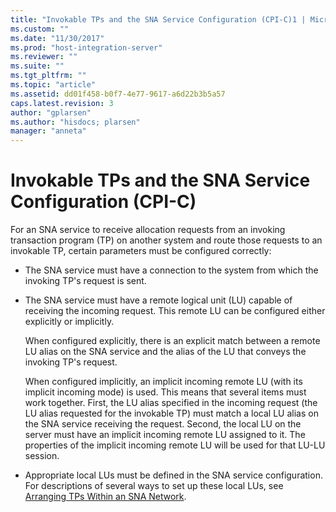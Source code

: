 ```yaml
---
title: "Invokable TPs and the SNA Service Configuration (CPI-C)1 | Microsoft Docs"
ms.custom: ""
ms.date: "11/30/2017"
ms.prod: "host-integration-server"
ms.reviewer: ""
ms.suite: ""
ms.tgt_pltfrm: ""
ms.topic: "article"
ms.assetid: dd01f458-b0f7-4e77-9617-a6d22b3b5a57
caps.latest.revision: 3
author: "gplarsen"
ms.author: "hisdocs; plarsen"
manager: "anneta"
---
```

# Invokable TPs and the SNA Service Configuration (CPI-C)
For an SNA service to receive allocation requests from an invoking transaction program (TP) on another system and route those requests to an invokable TP, certain parameters must be configured correctly:  
  
-   The SNA service must have a connection to the system from which the invoking TP's request is sent.  
  
-   The SNA service must have a remote logical unit (LU) capable of receiving the incoming request. This remote LU can be configured either explicitly or implicitly.  
  
     When configured explicitly, there is an explicit match between a remote LU alias on the SNA service and the alias of the LU that conveys the invoking TP's request.  
  
     When configured implicitly, an implicit incoming remote LU (with its implicit incoming mode) is used. This means that several items must work together. First, the LU alias specified in the incoming request (the LU alias requested for the invokable TP) must match a local LU alias on the SNA service receiving the request. Second, the local LU on the server must have an implicit incoming remote LU assigned to it. The properties of the implicit incoming remote LU will be used for that LU-LU session.  
  
-   Appropriate local LUs must be defined in the SNA service configuration. For descriptions of several ways to set up these local LUs, see [Arranging TPs Within an SNA Network](../core/arranging-tps-within-an-sna-network-cpi-c-2.md).